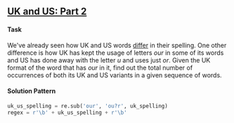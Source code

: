 ## [UK and US: Part 2](https://www.hackerrank.com/challenges/uk-and-us-2/problem)

#### Task

We've already seen how UK and US words [differ](https://www.hackerrank.com/challenges/uk-and-us) in their spelling. One other difference is how UK has kept the usage of letters *our* in some of its words and US has done away with the letter *u* and uses just *or*. Given the UK format of the word that has *our* in it, find out the total number of occurrences of both its UK and US variants in a given sequence of words.

#### Solution Pattern

```python
uk_us_spelling = re.sub('our', 'ou?r', uk_spelling)
regex = r'\b' + uk_us_spelling + r'\b'
```

